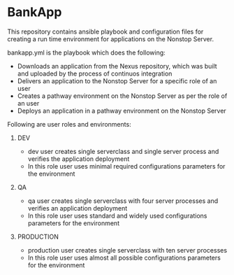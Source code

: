 # BankApp
This repository contains ansible playbook and configuration files for creating a run time environment for applications on the Nonstop Server.

bankapp.yml is the playbook which does the following:

- Downloads an application from the Nexus repository, which was built and uploaded by the process of continuos integration
- Delivers an application to the Nonstop Server for a specific role of an user
- Creates a pathway environment on the Nonstop Server as per the role of an user
- Deploys an application in a pathway environment on the Nonstop Server

Following are user roles and environments:

1. DEV
   - dev user creates single serverclass and single server process and verifies the application deployment
   - In this role user uses minimal required configurations parameters for the environment
2. QA
   - qa user creates single serverclass with four server processes and verifies an application deployment
   - In this role user uses standard and widely used configurations parameters for the environment
   
3. PRODUCTION
   - production user creates single serverclass with ten server processes
   - In this role user uses almost all possible configurations parameters for the environment

